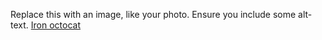 Replace this with an image, like your photo. Ensure you include some alt-text.
[Iron octocat](https://www.google.com/url?sa=i&url=https%3A%2F%2Fwww.stickersdevs.com.br%2Fshop%2Fstickers%2Foctocat-4%2F&psig=AOvVaw2TTHlyF-6Vy044nwxB8Dyf&ust=1619541134446000&source=images&cd=vfe&ved=0CAIQjRxqFwoTCMjZr4KrnPACFQAAAAAdAAAAABAO)
